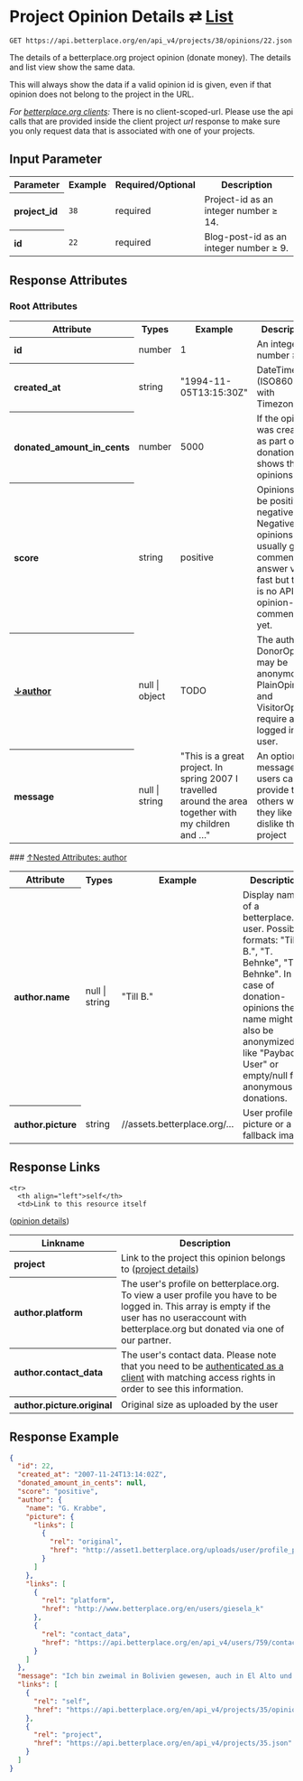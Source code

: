 
# Project Opinion Details ⇄ [List](opinions_list.md)

```nginx
GET https://api.betterplace.org/en/api_v4/projects/38/opinions/22.json
```

The details of a betterplace.org project opinion (donate money).
The details and list view show the same data.

This will always show the data if a valid opinion id is given, even if that opinion
does not belong to the project in the URL.

*For [betterplace.org clients](../README.md#client-api):*
There is no client-scoped-url.
Please use the api calls that are provided inside the client project _url_ response
to make sure you only request data that is associated with one of your projects.


## Input Parameter

<table>
  <tr>
    <th>Parameter</th>
    <th>Example</th>
    <th>Required/Optional</th>
    <th>Description</th>
  </tr>
  <tr>
    <th align="left">project_id</th>
    <td><code>38</code></td>
    <td>required</td>
    <td>Project-id as an integer number ≥ 14.</td>
  </tr>
  <tr>
    <th align="left">id</th>
    <td><code>22</code></td>
    <td>required</td>
    <td>Blog-post-id as an integer number ≥ 9.</td>
  </tr>
</table>

## Response Attributes

### Root Attributes

  <table>
    <tr>
      <th>Attribute</th>
      <th>Types</th>
      <th>Example</th>
      <th>Description</th>
    </tr>
    <tr>
      <th align="left">id</th>
      <td>number</td>
      <td>1</td>
      <td>An integer number ≥ 1</td>
    </tr>
    <tr>
      <th align="left">created_at</th>
      <td>string</td>
      <td>"1994-11-05T13:15:30Z"</td>
      <td>DateTime (ISO8601 with Timezone)</td>
    </tr>
    <tr>
      <th align="left">donated_amount_in_cents</th>
      <td>number</td>
      <td>5000</td>
      <td>If the opinion was created as part of a donation, this shows the opinions text</td>
    </tr>
    <tr>
      <th align="left">score</th>
      <td>string</td>
      <td>positive</td>
      <td>Opinions can be positive or negative. Negative opinions usually get
a comment as answer very fast but there is no API for opinion-comments yet.
</td>
    </tr>
    <tr>
        <th align="left" style="white-space: nowrap">
          <a name="author-ref" href="#author">
            ↓author
          </a>
        </th>
      <td>null &#124; object</td>
      <td>TODO</td>
      <td>The author. DonorOpinion may be anonymous,
PlainOpinions and VisitorOpinion require a logged in user.
</td>
    </tr>
    <tr>
      <th align="left">message</th>
      <td>null &#124; string</td>
      <td>"This is a great project. In spring 2007 I travelled around the area together with my children and …"</td>
      <td>An optional message users can provide to tell others
why they like or dislike this project
</td>
    </tr>
  </table>
### <a name="author" href="#author-ref">↑Nested Attributes: author</a>

  <table>
    <tr>
      <th>Attribute</th>
      <th>Types</th>
      <th>Example</th>
      <th>Description</th>
    </tr>
    <tr>
      <th align="left">author.name</th>
      <td>null &#124; string</td>
      <td>"Till B."</td>
      <td>Display name of a betterplace.org user.
Possible formats: "Till B.", "T. Behnke", "Till Behnke".
In the case of donation-opinions the name might also be anonymized
like "Payback User" or empty/null for anonymous donations.
</td>
    </tr>
    <tr>
      <th align="left">author.picture</th>
      <td>string</td>
      <td>//assets.betterplace.org/…</td>
      <td>User profile picture or a fallback image</td>
    </tr>
  </table>
</table>

## Response Links

<table>
  <tr>
    <th>Linkname</th>
    <th>Description</th>
  </tr>

    <tr>
      <th align="left">self</th>
      <td>Link to this resource itself
(<a href="opinion_details.md">opinion details</a>)
</td>
    </tr>
    <tr>
      <th align="left">project</th>
      <td>Link to the project this opinion belongs to
(<a href="project_details.md">project details</a>)
</td>
    </tr>
    <tr>
      <th align="left">author.platform</th>
      <td>The user's profile on betterplace.org.
To view a user profile you have to be logged in.
This array is empty if the user has no useraccount
with betterplace.org but donated via one of our partner.
</td>
    </tr>
    <tr>
      <th align="left">author.contact_data</th>
      <td>The user's contact data. Please note that you need to be
<a href="../README.md#client-authentication">authenticated as a client</a> with matching
access rights in order to see this information.
</td>
    </tr>
    <tr>
      <th align="left">author.picture.original</th>
      <td>Original size as uploaded by the user</td>
    </tr>
</table>

## Response Example

```json
{
  "id": 22,
  "created_at": "2007-11-24T13:14:02Z",
  "donated_amount_in_cents": null,
  "score": "positive",
  "author": {
    "name": "G. Krabbe",
    "picture": {
      "links": [
        {
          "rel": "original",
          "href": "http://asset1.betterplace.org/uploads/user/profile_picture/000/000/759/original_Schule_Leutersdorf_2.JPG"
        }
      ]
    },
    "links": [
      {
        "rel": "platform",
        "href": "http://www.betterplace.org/en/users/giesela_k"
      },
      {
        "rel": "contact_data",
        "href": "https://api.betterplace.org/en/api_v4/users/759/contact_data.json"
      }
    ]
  },
  "message": "Ich bin zweimal in Bolivien gewesen, auch in El Alto und im COMPA, und ich habe gesehen, wie schwer das (Über-)leben für viele Leute ist. Wie wichtig Bildung ist, sollte ich als ehemalige Lehrerin ja wissen.... Das hier vorgestellte Projekt erinnert mich an die Fahrbibliotheken in der ehemaligen DDR; und wenn hier benachteiligten Kindern und Jugendlichen in Gegenden ohne kulturelle Infrastruktur eine adäquate Form von Bildung ermöglicht werden soll, ist das nur zu unterstützen. Nach meinen Möglichkeiten werde ich das Projekt unterstützen.",
  "links": [
    {
      "rel": "self",
      "href": "https://api.betterplace.org/en/api_v4/projects/35/opinions/22.json"
    },
    {
      "rel": "project",
      "href": "https://api.betterplace.org/en/api_v4/projects/35.json"
    }
  ]
}
```

